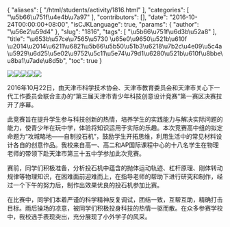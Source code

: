 {
    "aliases": [
        "/html/students/activity/1816.html"
    ],
    "categories": [
        "\u5b66\u751f\u4e4b\u7a97"
    ],
    "contributors": [],
    "date": "2016-10-24T00:00:00+08:00",
    "isCJKLanguage": true,
    "params": {
        "author": "\u56e2\u59d4"
    },
    "slug": "1816",
    "tags": [
        "\u5b66\u751f\u6d3b\u52a8"
    ],
    "title": "\u653b\u57ce\u7565\u5730 \u65e0\u9650\u521b\u610f \u2014\u2014\u6211\u6821\u5b66\u5b50\u51b3\u6218\u7b2c\u4e09\u5c4a\u5929\u6d25\u5e02\u9752\u5c11\u5e74\u79d1\u6280\u521b\u610f\u8bbe\u8ba1\u7ade\u8d5b",
    "toc": true
}

![](https://cdn.tfls.online/mirror/full/57737156d20c152b6155a871fa55c6e6e6fe73e9.jpg)![](https://cdn.tfls.online/mirror/full/d614ed3fab0334677ec4e3f0e0271529b92576a0.jpg)![](https://cdn.tfls.online/mirror/full/dab2d6eefc2fd49817e496f6d9217996b27dff38.jpg)![](https://cdn.tfls.online/mirror/full/cc249927627898286197ff173c88fb28d0de1c39.jpg)![](https://cdn.tfls.online/mirror/full/7a643e2c52cb8cafbcd0734bb2be2dd111793810.jpg)







2016年10月22日，由天津市科学技术协会、天津市教育委员会和天津市关心下一代工作委员会联合主办的“第三届天津市青少年科技创意设计竞赛”第一赛区决赛拉开了序幕。




此竞赛旨在提升学生参与科技创新的热情，培养学生的实践能力与解决实际问题的能力，使青少年在玩中学，体验将知识运用于实际的乐趣。本次竞赛高中组的拟定命题为“攻城略地——自制投石机”，鼓励学生开拓思维，利用生活中的常见材料设计各自的创意作品。我校来自高一、高二和AP国际课程中心的十八名学生在物理老师的带领下赴天津市第三十五中学参加此次竞赛。




赛前，同学们积极准备，分析投石机中蕴含的抛体运动轨迹、杠杆原理、刚体转动规律等物理知识，在困难面前迎难而上，在指导老师的帮助下进行研究和制作，经过一个下午的努力后，制作出效果优良的投石机参加比赛。




在比赛中，同学们本着严谨的科学精神反复调试，团结一致，互帮互助，精确打击目标。雨后操场的凉意，被同学们积极投身科技的热情一驱而散。在众多参赛学校中，我校选手表现突出，充分展现了小外学子的风采。




  




